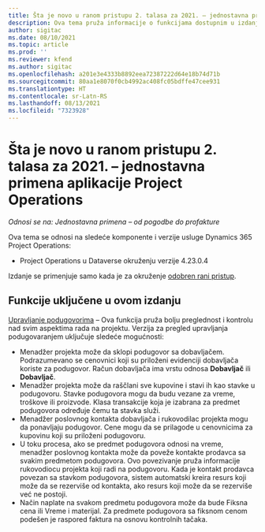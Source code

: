 ```yaml
---
title: Šta je novo u ranom pristupu 2. talasa za 2021. – jednostavna primena aplikacije Project Operations
description: Ova tema pruža informacije o funkcijama dostupnim u izdanju za rani pristup 2. talasa za 2021. aplikacije Project Operations u verziji jednostavne primene.
author: sigitac
ms.date: 08/10/2021
ms.topic: article
ms.prod: ''
ms.reviewer: kfend
ms.author: sigitac
ms.openlocfilehash: a201e3e4333b8892eea72387222d64e18b74d71b
ms.sourcegitcommit: 80aa1e8070f0cb4992ac408fc05bdffe47cee931
ms.translationtype: HT
ms.contentlocale: sr-Latn-RS
ms.lasthandoff: 08/13/2021
ms.locfileid: "7323928"
---
```

# <a name="whats-new-2021-wave-2-early-access---project-operations-lite-deployment"></a>Šta je novo u ranom pristupu 2. talasa za 2021. – jednostavna primena aplikacije Project Operations

_Odnosi se na: Jednostavna primena – od pogodbe do profakture_

Ova tema se odnosi na sledeće komponente i verzije usluge Dynamics 365 Project Operations:

  - Project Operations u Dataverse okruženju verzije 4.23.0.4

Izdanje se primenjuje samo kada je za okruženje [odobren rani pristup](/power-platform/admin/opt-in-early-access-updates#how-to-enable-early-access-updates).

## <a name="features-included-in-this-release"></a>Funkcije uključene u ovom izdanju

[Upravljanje podugovorima](../subcontracting/subcontracting_EA_scope.md) – Ova funkcija pruža bolju preglednost i kontrolu nad svim aspektima rada na projektu. Verzija za pregled upravljanja podugovaranjem uključuje sledeće mogućnosti:

  - Menadžer projekta može da sklopi podugovor sa dobavljačem. Podrazumevano se cenovnici koji su priloženi evidenciji dobavljača koriste za podugovor. Račun dobavljača ima vrstu odnosa **Dobavljač** ili **Dobavljač**.
  - Menadžer projekta može da raščlani sve kupovine i stavi ih kao stavke u podugovoru. Stavke podugovora mogu da budu vezane za vreme, troškove ili proizvode. Klasa transakcije koja je izabrana za predmet podugovora određuje čemu ta stavka služi.
  - Menadžer poslovnog kontakta dobavljača i rukovodilac projekta mogu da ponavljaju podugovor. Cene mogu da se prilagode u cenovnicima za kupovinu koji su priloženi podugovoru.
  - U toku procesa, ako se predmet podugovora odnosi na vreme, menadžer poslovnog kontakta može da poveže kontakte prodavca sa svakim predmetom podugovora. Ovo povezivanje pruža informacije rukovodiocu projekta koji radi na podugovoru. Kada je kontakt prodavca povezan sa stavkom podugovora, sistem automatski kreira resurs koji može da se rezerviše od kontakta, ako resurs koji može da se rezerviše već ne postoji.
  - Način naplate na svakom predmetu podugovora može da bude Fiksna cena ili Vreme i materijal. Za predmete podugovora sa fiksnom cenom podešen je raspored faktura na osnovu kontrolnih tačaka.
